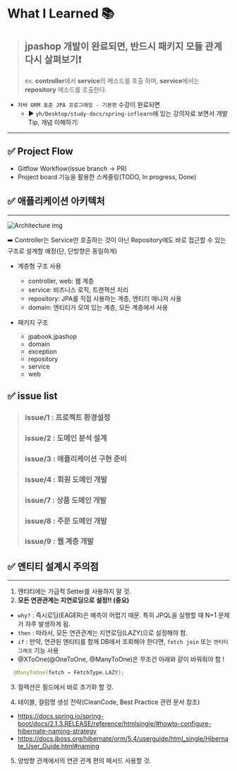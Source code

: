 # What I Learned 📚

> ## jpashop 개발이 완료되면, 반드시 패키지 모듈 관계 다시 살펴보기❗️ <br>
> ex. **controller**에서 **service**의 메소드를 호출 하며, **service**에서는 **repository** 메소드를 호출한다.

- `자바 ORM 표준 JPA 프로그래밍 - 기본편` 수강이 완료되면
    - ▶️ `yh/Desktop/study-docs/spring-inflearn`에 있는 강의자료 보면서 개발 Tip, 개념 이해하기❕

---
## ✅ Project Flow 
- Gitflow Workflow(issue branch -> PR)
- Project board 기능을 활용한 스케줄링(TODO, In progress, Done)

## ✅ 애플리케이션 아키텍처 

---

![Architecture img](https://github.com/yxhwxn/jpashop/assets/87745916/c4a99738-4b10-4d29-bb11-f757fa569e31)

➡️ Controller는 Service만 호출하는 것이 아닌 Repository에도 바로 접근할 수 있는 구조로 설계할 예정(단, 단방향은 동일하게)

* 계층형 구조 사용
  * controller, web: 웹 계층
  * service: 비즈니스 로직, 트랜잭션 처리
  * repository: JPA를 직접 사용하는 계층, 엔티티 매니저 사용
  * domain: 엔티티가 모여 있는 계층, 모든 계층에서 사용

* 패키지 구조
    * jpabook.jpashop
    * domain
    * exception
    * repository
    * service
    * web

## ✅ issue list 

> ### issue/1 : 프로젝트 환경설정
> ### issue/2 : 도메인 분석 설계
> ### issue/3 : 애플리케이션 구현 준비
> ### issue/4 : 회원 도메인 개발
> ### issue/7 : 상품 도메인 개발
> ### issue/8 : 주문 도메인 개발
> ### issue/9 : 웹 계층 개발

## ✅ 엔티티 설계시 주의점

---

1. 엔티티에는 가급적 Setter를 사용하지 말 것.<br>
2. **모든 연관관계는 지연로딩으로 설정!! (중요)**
  - `why?` : 즉시로딩(EAGER)은 예측이 어렵기 때문. 특히 JPQL을 실행할 때 N+1 문제가 자주 발생하게 됨.
  - `then` : 따라서, 모든 연관관계는 지연로딩(LAZY)으로 설정해야 함.
  - `if` : 만약, 연관된 엔티티를 함께 DB에서 조회해야 한다면, `fetch join` 또는 `엔티티 그래프` 기능 사용 
  - @XToOne(@OneToOne, @ManyToOne)은 무조건 아래와 같이 바꿔줘야 함 !
  ```java
    @ManyToOne(fetch = FetchType.LAZY);
  ```
3. 컬렉션은 필드에서 바로 초기화 할 것.

4. 테이블, 컬럼명 생성 전략(CleanCode, Best Practice 관련 문서 참조)
  - https://docs.spring.io/spring-boot/docs/2.1.3.RELEASE/reference/htmlsingle/#howto-configure-hibernate-naming-strategy
  - https://docs.jboss.org/hibernate/orm/5.4/userguide/html_single/Hibernate_User_Guide.html#naming

5. 양방향 관계에서의 연관 관계 편의 메서드 사용할 것.


